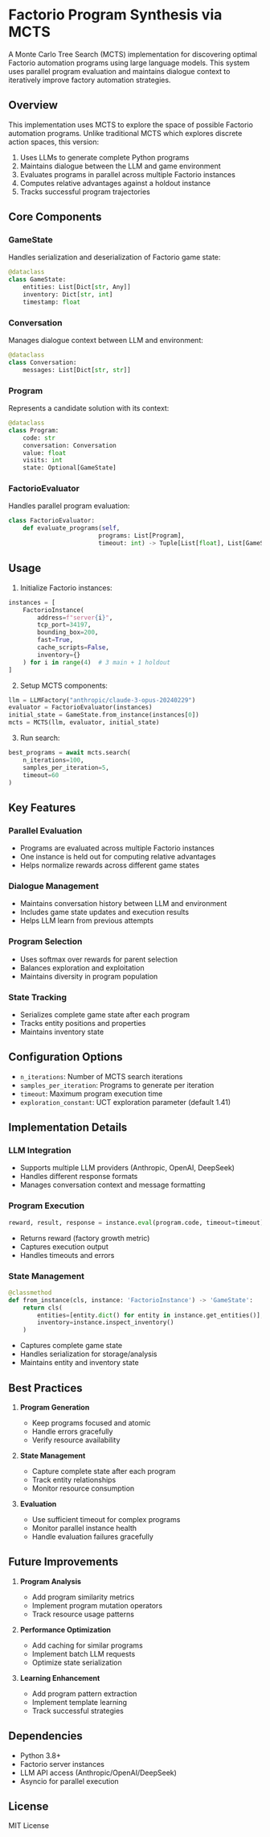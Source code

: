 # Factorio Program Synthesis via MCTS

A Monte Carlo Tree Search (MCTS) implementation for discovering optimal Factorio automation programs using large language models. This system uses parallel program evaluation and maintains dialogue context to iteratively improve factory automation strategies.

## Overview

This implementation uses MCTS to explore the space of possible Factorio automation programs. Unlike traditional MCTS which explores discrete action spaces, this version:

1. Uses LLMs to generate complete Python programs
2. Maintains dialogue between the LLM and game environment
3. Evaluates programs in parallel across multiple Factorio instances
4. Computes relative advantages against a holdout instance
5. Tracks successful program trajectories

## Core Components

### GameState
Handles serialization and deserialization of Factorio game state:
```python
@dataclass
class GameState:
    entities: List[Dict[str, Any]]
    inventory: Dict[str, int]
    timestamp: float
```

### Conversation
Manages dialogue context between LLM and environment:
```python
@dataclass
class Conversation:
    messages: List[Dict[str, str]]
```

### Program
Represents a candidate solution with its context:
```python
@dataclass
class Program:
    code: str
    conversation: Conversation
    value: float
    visits: int
    state: Optional[GameState]
```

### FactorioEvaluator
Handles parallel program evaluation:
```python
class FactorioEvaluator:
    def evaluate_programs(self, 
                         programs: List[Program],
                         timeout: int) -> Tuple[List[float], List[GameState], List[str]]
```

## Usage

1. Initialize Factorio instances:
```python
instances = [
    FactorioInstance(
        address=f"server{i}",
        tcp_port=34197,
        bounding_box=200,
        fast=True,
        cache_scripts=False,
        inventory={}
    ) for i in range(4)  # 3 main + 1 holdout
]
```

2. Setup MCTS components:
```python
llm = LLMFactory("anthropic/claude-3-opus-20240229")
evaluator = FactorioEvaluator(instances)
initial_state = GameState.from_instance(instances[0])
mcts = MCTS(llm, evaluator, initial_state)
```

3. Run search:
```python
best_programs = await mcts.search(
    n_iterations=100,
    samples_per_iteration=5,
    timeout=60
)
```

## Key Features

### Parallel Evaluation
- Programs are evaluated across multiple Factorio instances
- One instance is held out for computing relative advantages
- Helps normalize rewards across different game states

### Dialogue Management
- Maintains conversation history between LLM and environment
- Includes game state updates and execution results
- Helps LLM learn from previous attempts

### Program Selection
- Uses softmax over rewards for parent selection
- Balances exploration and exploitation
- Maintains diversity in program population

### State Tracking
- Serializes complete game state after each program
- Tracks entity positions and properties
- Maintains inventory state

## Configuration Options

- `n_iterations`: Number of MCTS search iterations
- `samples_per_iteration`: Programs to generate per iteration
- `timeout`: Maximum program execution time
- `exploration_constant`: UCT exploration parameter (default 1.41)

## Implementation Details

### LLM Integration
- Supports multiple LLM providers (Anthropic, OpenAI, DeepSeek)
- Handles different response formats
- Manages conversation context and message formatting

### Program Execution
```python
reward, result, response = instance.eval(program.code, timeout=timeout)
```
- Returns reward (factory growth metric)
- Captures execution output
- Handles timeouts and errors

### State Management
```python
@classmethod
def from_instance(cls, instance: 'FactorioInstance') -> 'GameState':
    return cls(
        entities=[entity.dict() for entity in instance.get_entities()],
        inventory=instance.inspect_inventory()
    )
```
- Captures complete game state
- Handles serialization for storage/analysis
- Maintains entity and inventory state

## Best Practices

1. **Program Generation**
   - Keep programs focused and atomic
   - Handle errors gracefully
   - Verify resource availability

2. **State Management**
   - Capture complete state after each program
   - Track entity relationships
   - Monitor resource consumption

3. **Evaluation**
   - Use sufficient timeout for complex programs
   - Monitor parallel instance health
   - Handle evaluation failures gracefully

## Future Improvements

1. **Program Analysis**
   - Add program similarity metrics
   - Implement program mutation operators
   - Track resource usage patterns

2. **Performance Optimization**
   - Add caching for similar programs
   - Implement batch LLM requests
   - Optimize state serialization

3. **Learning Enhancement**
   - Add program pattern extraction
   - Implement template learning
   - Track successful strategies

## Dependencies

- Python 3.8+
- Factorio server instances
- LLM API access (Anthropic/OpenAI/DeepSeek)
- Asyncio for parallel execution

## License

MIT License